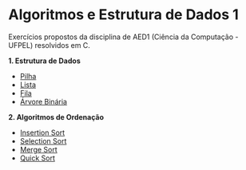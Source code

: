 # Algoritmos e Estrutura de Dados 1
 Exercícios propostos da disciplina de AED1 (Ciência da Computação - UFPEL) resolvidos em C.
 
 __1. Estrutura de Dados__
 * [Pilha](link)
 * [Lista](link)
 * [Fila](link)
 * [Árvore Binária](link)
 
__2. Algoritmos de Ordenação__
* [Insertion Sort](link)
* [Selection Sort]()
* [Merge Sort]()
* [Quick Sort]()
